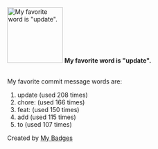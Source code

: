 <img src="https://my-badges.github.io/my-badges/favorite-word.png" alt="My favorite word is &quot;update&quot;." title="My favorite word is &quot;update&quot;." width="128">
<strong>My favorite word is &quot;update&quot;.</strong>
<br><br>

My favorite commit message words are:

1. update (used 208 times)
2. chore: (used 166 times)
3. feat: (used 150 times)
4. add (used 115 times)
5. to (used 107 times)


Created by <a href="https://github.com/my-badges/my-badges">My Badges</a>